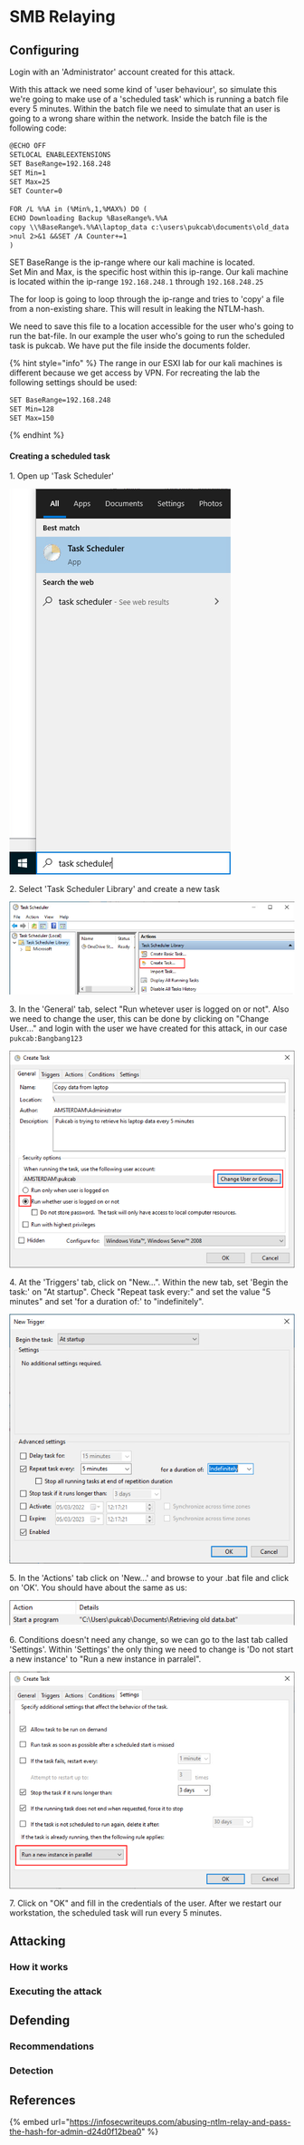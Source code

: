 # SMB Relaying

## Configuring

Login with an 'Administrator' account created for this attack.

With this attack we need some kind of 'user behaviour', so simulate this we're going to make use of a 'scheduled task' which is running a batch file every 5 minutes. Within the batch file we need to simulate that an user is going to a wrong share within the network. Inside the batch file is the following code:

```
@ECHO OFF
SETLOCAL ENABLEEXTENSIONS
SET BaseRange=192.168.248
SET Min=1
SET Max=25
SET Counter=0

FOR /L %%A in (%Min%,1,%MAX%) DO (
ECHO Downloading Backup %BaseRange%.%%A
copy \\%BaseRange%.%%A\laptop_data c:\users\pukcab\documents\old_data >nul 2>&1 &&SET /A Counter+=1
)
```

SET BaseRange is the ip-range where our kali machine is located.\
Set Min and Max, is the specific host within this ip-range. Our kali machine is located within the ip-range `192.168.248.1` through `192.168.248.25`

The for loop is going to loop through the ip-range and tries to 'copy' a file from a non-existing share. This will result in leaking the NTLM-hash.

We need to save this file to a location accessible for the user who's going to run the bat-file. In our example the user who's going to run the scheduled task is pukcab. We have put the file inside the documents folder.

{% hint style="info" %}
The range in our ESXI lab for our kali machines is different because we get access by VPN. For recreating the lab the following settings should be used:

```
SET BaseRange=192.168.248
SET Min=128
SET Max=150
```
{% endhint %}

#### Creating a scheduled task

1\. Open up 'Task Scheduler'

![](<../../.gitbook/assets/afbeelding (29).png>)

2\. Select 'Task Scheduler Library' and create a new task

![](<../../.gitbook/assets/afbeelding (26).png>)

3\. In the 'General' tab, select "Run whetever user is logged on or not". Also we need to change the user, this can be done by clicking on "Change User..." and login with the user we have created for this attack, in our case `pukcab:Bangbang123`&#x20;

![](<../../.gitbook/assets/afbeelding (9).png>)

4\. At the 'Triggers' tab, click on "New...". Within the new tab, set 'Begin the task:' on "At startup". Check "Repeat task every:" and set the value "5 minutes" and set 'for a duration of:' to "indefinitely".

![](<../../.gitbook/assets/afbeelding (4).png>)

5\. In the 'Actions' tab click on 'New...' and browse to your .bat file and click on 'OK'. You should have about the same as us:

![](<../../.gitbook/assets/afbeelding (6).png>)

6\. Conditions doesn't need any change, so we can go to the last tab called 'Settings'. Within 'Settings' the only thing we need to change is 'Do not start a new instance' to "Run a new instance in parralel".

![](../../.gitbook/assets/afbeelding.png)

7\. Click on "OK" and fill in the credentials of the user. After we restart our workstation, the scheduled task will run every 5 minutes.

## Attacking

### How it works







### Executing the attack







## Defending

### Recommendations



### Detection





## References

{% embed url="https://infosecwriteups.com/abusing-ntlm-relay-and-pass-the-hash-for-admin-d24d0f12bea0" %}
